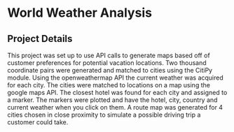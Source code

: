 # World Weather Analysis

## Project Details

This project was set up to use API calls to generate maps based off of customer preferences for potential vacation locations. Two thousand coordinate pairs were generated and matched to cities using the CitiPy module. Using the openweathermap API the current weather was acquired for each city. The cities were matched to locations on a map using the google maps API. The closest hotel was found for each city and assigned to a marker. The markers were plotted and have the hotel, city, country and current weather when you click on them. A route map was generated for 4 cities chosen in close proximity to simulate a possible driving trip a customer could take.
